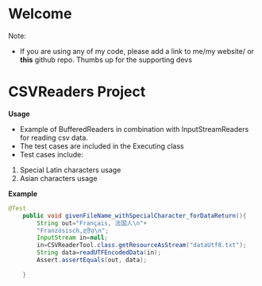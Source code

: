 # Welcome

Note:
- If you are using any of my code, please add a link to me/my website/ or **this** github repo. Thumbs up for the supporting devs 


# CSVReaders Project

**Usage**
- Example of BufferedReaders in combination with InputStreamReaders for reading csv data.
- The test cases are included in the Executing class
- Test cases include:
1. Special Latin characters usage 
2. Asian characters usage

**Example**
```java
@Test
	public void givenFileName_withSpecialCharacter_forDataReturn(){
		String out="Français, 法国人\n"+
		"Französisch,ਫ੍ਰੈਂਚ\n";
		InputStream in=null;
		in=CSVReaderTool.class.getResourceAsStream("dataUtf8.txt");
		String data=readUTFEncodedData(in);
		Assert.assertEquals(out, data); 
		
	}
```
